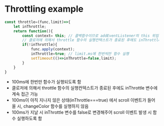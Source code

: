 # Throttling example

```javascript
const throttle=(func,limit)=>{
    let inThrottle;
    return function(){
        const context= this; // 콜백함수이므로 addEventListener의 this 위임
        // 클로저에 의해서 throttle 함수의 실행컨텍스트가 종료된 후에도 inThrottle 변수에 계속 접근 가능
        if(!inThrottle){
            func.apply(context);
            inThrottle=true; // limit.ms에 한번씩만 함수 실행
            setTimeout(()=>inThrottle=false,limit);
        }
    }
}
```
- 100ms에 한번만 함수가 실행되도록 함
- 클로저에 의해서 throttle 함수의 실행컨텍스트가 종료된 후에도 inThrottle 변수에 계속 접근 가능
- 100ms이 아직 지나지 않은 상태(inThrottle===true) 에서 scroll 이벤트가 들어올 시, changeColor 함수를 실행하지 않음
- 100ms가 지날 시 inThrottle 변수를 false로 변경해주어 scroll 이벤트 발생 시 함수 실행하도록 함
 
